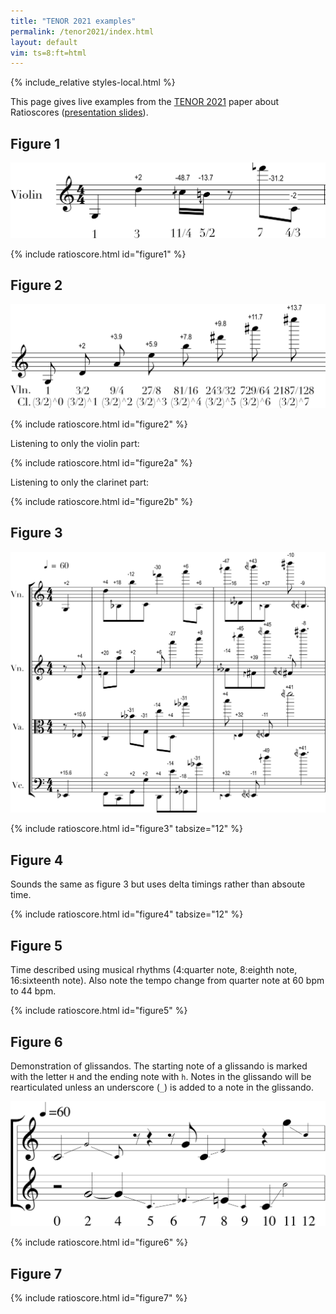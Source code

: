 ```yaml
---
title: "TENOR 2021 examples"
permalink: /tenor2021/index.html
layout: default
vim: ts=8:ft=html
---
```


{% include_relative styles-local.html %}

This page gives live examples from the <a target="_blank"
href="TENOR-2021.pdf">TENOR 2021</a> paper about Ratioscores (<a
target="_blank" href="http://bit.ly/ratioscores-tenor2021">presentation
slides</a>).

<h2> Figure 1 </h2>

<img src="figure1.png">

{% include ratioscore.html id="figure1" %}
<script type="application/x-ratioscore" id="figure1">
!!!OTL: Figure 1
**time	**ratio
*	*Ivioln
*	*ref:G3
0	1
1	3
2	11/4
2.25	5/2
2.5	0
3	7
3.5	4/3
4	0
*-	*-
</script>

<h2> Figure 2 </h2>

<img src="figure2.png">

{% include ratioscore.html id="figure2" %}
<script type="application/x-ratioscore" id="figure2">
!!!OTL: Figure 2
**time	**ratio	**ratio
*	*Ivioln	*Iclars
*	*ref:G3	*ref:G3
0	1	(3/2)^0
0.5	3/2	(3/2)^1
1	9/4	(3/2)^2
1.5	27/8	(3/2)^3
2	81/16	(3/2)^4
2.5	243/32	(3/2)^5
3	729/64	(3/2)^6
3.5	2187/128	(3/2)^7
4	0	0
*-	*-	*-
</script>

Listening to only the violin part:

{% include ratioscore.html id="figure2a" %}
<script type="application/x-ratioscore" id="figure2a">
!!!filter: extract -s 1,2
!!!OTL: Figure 2a, violin part only
**time	**ratio	**ratio
*	*Ivioln	*Iclars
*	*ref:G3	*ref:G3
0	1	(3/2)^0
0.5	3/2	(3/2)^1
1	9/4	(3/2)^2
1.5	27/8	(3/2)^3
2	81/16	(3/2)^4
2.5	243/32	(3/2)^5
3	729/64	(3/2)^6
3.5	2187/128	(3/2)^7
4	0	0
*-	*-	*-
</script>

Listening to only the clarinet part:

{% include ratioscore.html id="figure2b" %}
<script type="application/x-ratioscore" id="figure2b">
!!!filter: extract -s 1,3
!!!OTL: Figure 2b, clarinet part only
**time	**ratio	**ratio
*	*Ivioln	*Iclars
*	*ref:G3	*ref:G3
0	1	(3/2)^0
0.5	3/2	(3/2)^1
1	9/4	(3/2)^2
1.5	27/8	(3/2)^3
2	81/16	(3/2)^4
2.5	243/32	(3/2)^5
3	729/64	(3/2)^6
3.5	2187/128	(3/2)^7
4	0	0
*-	*-	*-
</script>


<h2> Figure 3 </h2>

<img src="figure3.png">

{% include ratioscore.html id="figure3" tabsize="12" %}
<script type="application/x-ratioscore" id="figure3">
!!!OTL: Figure 3
**time	**ratio	**ratio	**ratio	**ratio
*MM60	*Ivioln	*Ivioln	*Iviola	*Icello
*M4/4	*ref:G3+2c	*ref:D4+4c	*ref:C3	*ref:C2
0	1	.	.	6/5
0.5	.	1	6/5	.
=1	=1	=1	=1	=1
1	3	6/5	1	4/3
1.5	6/5	3	.	1
2	5	4/3	3	3/2
2.5	4/3	.	3/2	3
3	7	3/2	5	9/8
3.5	.	7	9/8	5
4	9	.	7	7/5
4.5	9/8	9	.	7
=2	=2	=2	=2	=2
5	11	7/5	9	9/7
5.5	7/5	11	9/7	.
6	13	9/7	.	13/11
6.5	9/7	13	13/11	11
7	15	13/11	13	.
7.5	13/11	15	.	13
=3	=3	=3	=3	=3
9	.	.	.	.
*-	*-	*-	*-	*-
</script>


<h2> Figure 4 </h2>

Sounds the same as figure 3 but uses delta timings rather than absoute time.

{% include ratioscore.html id="figure4" tabsize="12" %}
<script type="application/x-ratioscore" id="figure4">
!!!OTL: Figure 4
**dtime	**ratio	**ratio	**ratio	**ratio
*MM120	*Ivioln	*Ivioln	*Iviola	*Icello
*M4/4	*ref:G3+2c	*ref:D4+4c	*ref:C3	*ref:C2
1	1	.	.	6/5
1	.	1	6/5	.
=1	=1	=1	=1	=1
1	3	6/5	1	4/3
1	6/5	3	.	1
1	5	4/3	3	3/2
1	4/3	.	3/2	3
1	7	3/2	5	9/8
1	.	7	9/8	5
1	9	.	7	7/5
1	9/8	9	.	7
=2	=2	=2	=2	=2
1	11	7/5	9	9/7
1	7/5	11	9/7	.
1	13	9/7	.	13/11
1	9/7	13	13/11	11
1	15	13/11	13	.
3	13/11	15	.	13
=3	=3	=3	=3	=3
*-	*-	*-	*-	*-
</script>



<h2> Figure 5 </h2>

Time described using musical rhythms (4:quarter note, 8:eighth note,
16:sixteenth note).  Also note the tempo change from quarter note
at 60 bpm to 44 bpm.

{% include ratioscore.html id="figure5" %}
<script type="application/x-ratioscore" id="figure5">
!!!OTL: Figure 5
**recip	**ratio
*MM60	*Ivioln
*	*ref:G3
4	1
4	3
16	11/4
16	5/2
*MM44	*
8	0
8	7
8	4/3
*-	*-
</script>



<h2> Figure 6 </h2>

Demonstration of glissandos.  The starting note of a glissando is
marked with the letter `H` and the ending note with `h`.  Notes in
the glissando will be rearticulated unless an underscore (`_`) is
added to a note in the glissando.


<img src="figure6.png">

{% include ratioscore.html id="figure6" %}
<script type="application/x-ratioscore" id="figure6">
!!!OTL: Figure 6
**time	**ratio	**ratio
*	*Ivioln	*Iclars
*	*ref:C4	*refC4
*	*	*grate:10
0	1H	0
2	_3/2	3/2
4	_1h	_3/2H
4.5	0	.
5	.	_1
6	.	.
6.5	3/2	_6/5
7	1H	.
8	_5/4h	5/4
9	.	_1h
10	0	1H
11	3H	_2h
12	_2h	.
13	0	0
*-	*-	*-
</script>


<h2> Figure 7 </h2>

{% include ratioscore.html id="figure7" %}
<script type="application/x-ratioscore" id="figure7">
!!!OTL: Figure 7
**time	**ratio	**vel
*	*Ivioln	*pp:10
*	*ref:C3	*
0	1	p
1	3	<
2	11/4	.
2.25	5/2	.
2.5	0	f >
3	7	.
3.5	4/3	.
4	0	pp
*-	*-	*-
</script>



